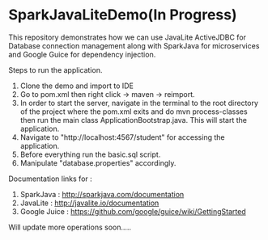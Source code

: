 # SparkJavaLiteDemo(In Progress)
This repository demonstrates how we can use JavaLite ActiveJDBC for Database connection management along with SparkJava for microservices and Google Guice for dependency injection.

Steps to run the application.

1. Clone the demo and import to IDE
2. Go to pom.xml then right click -> maven -> reimport.
3. In order to start the server, navigate in the terminal to the root directory of the project where the pom.xml exits and do mvn process-classes then run the main class ApplicationBootstrap.java. This will start the application.
4. Navigate to "http://localhost:4567/student" for accessing the application.
5. Before everything run the basic.sql script.
6. Manipulate "database.properties" accordingly.

Documentation links for :
1. SparkJava : http://sparkjava.com/documentation
2. JavaLite : http://javalite.io/documentation
3. Google Juice : https://github.com/google/guice/wiki/GettingStarted

Will update more operations soon.....

